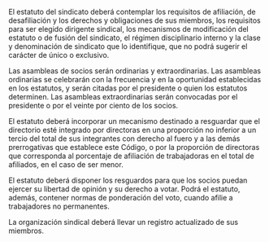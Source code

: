 El estatuto del sindicato deberá contemplar los requisitos de afiliación, de desafiliación y los derechos y obligaciones de sus miembros, los requisitos para ser elegido dirigente sindical, los mecanismos de modificación del estatuto o de fusión del sindicato, el régimen disciplinario interno y la clase y denominación de sindicato que lo identifique, que no podrá sugerir el carácter de único o exclusivo.

Las asambleas de socios serán ordinarias y extraordinarias. Las asambleas ordinarias se celebrarán con la frecuencia y en la oportunidad establecidas en los estatutos, y serán citadas por el presidente o quien los estatutos determinen. Las asambleas extraordinarias serán convocadas por el presidente o por el veinte por ciento de los socios.

El estatuto deberá incorporar un mecanismo destinado a resguardar que el directorio esté integrado por directoras en una proporción no inferior a un tercio del total de sus integrantes con derecho al fuero y a las demás prerrogativas que establece este Código, o por la proporción de directoras que corresponda al porcentaje de afiliación de trabajadoras en el total de afiliados, en el caso de ser menor.

El estatuto deberá disponer los resguardos para que los socios puedan ejercer su libertad de opinión y su derecho a votar. Podrá el estatuto, además, contener normas de ponderación del voto, cuando afilie a trabajadores no permanentes.

La organización sindical deberá llevar un registro actualizado de sus miembros.